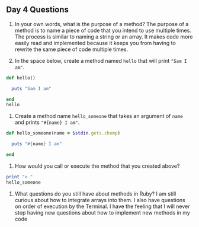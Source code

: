 ## Day 4 Questions

1. In your own words, what is the purpose of a method?
The purpose of a method is to name a piece of code that you intend to use multiple times.  
The process is similar to naming a string or an array.
It makes code more easily read and implemented because it keeps you from having to rewrite the same piece of code multiple times.

1. In the space below, create a method named `hello` that will print `"Sam I am"`.
```ruby
def hello()

  puts "Sam I am"

end
hello
```
1. Create a method name `hello_someone` that takes an argument of `name` and prints `"#{name} I am"`.
```ruby
def hello_someone(name = $stdin.gets.chomp)

  puts "#{name} I am"

end

```

1. How would you call or execute the method that you created above?
```ruby
print "> "
hello_someone
```

1. What questions do you still have about methods in Ruby?
I am still curious about how to integrate arrays into them. I also have questions on order of execution by the Terminal.
I have the feeling that I will never stop having new questions about how to implement new methods in my code 
